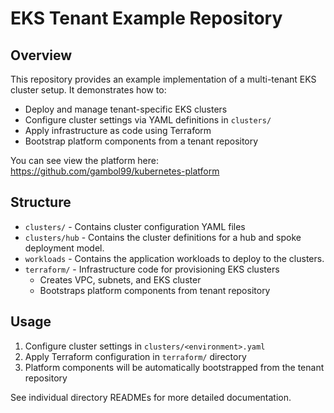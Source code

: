# EKS Tenant Example Repository

## Overview

This repository provides an example implementation of a multi-tenant EKS cluster setup. It demonstrates how to:

- Deploy and manage tenant-specific EKS clusters
- Configure cluster settings via YAML definitions in `clusters/`
- Apply infrastructure as code using Terraform
- Bootstrap platform components from a tenant repository

You can see view the platform here: https://github.com/gambol99/kubernetes-platform

## Structure

- `clusters/` - Contains cluster configuration YAML files
- `clusters/hub` - Contains the cluster definitions for a hub and spoke deployment model.
- `workloads` - Contains the application workloads to deploy to the clusters.
- `terraform/` - Infrastructure code for provisioning EKS clusters
  - Creates VPC, subnets, and EKS cluster
  - Bootstraps platform components from tenant repository

## Usage

1. Configure cluster settings in `clusters/<environment>.yaml`
2. Apply Terraform configuration in `terraform/` directory
3. Platform components will be automatically bootstrapped from the tenant repository

See individual directory READMEs for more detailed documentation.
